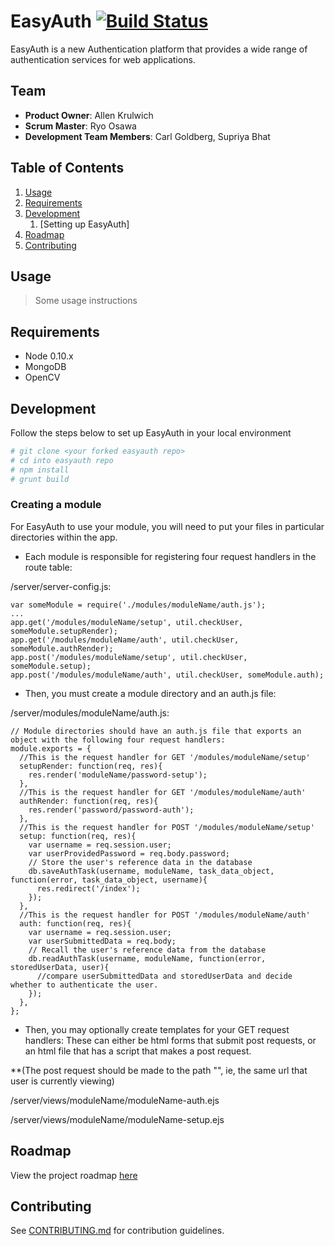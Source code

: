 # EasyAuth [![Build Status](https://travis-ci.org/mountain-device/easyauth.svg?branch=master)](https://travis-ci.org/mountain-device/easyauth)

EasyAuth is a new Authentication platform that provides a wide range of authentication services for web applications.

## Team

  - __Product Owner__: Allen Krulwich
  - __Scrum Master__: Ryo Osawa
  - __Development Team Members__: Carl Goldberg, Supriya Bhat

## Table of Contents

1. [Usage](#Usage)
2. [Requirements](#requirements)
3. [Development](#development)
    1. [Setting up EasyAuth]
4. [Roadmap](#roadmap)
5. [Contributing](#contributing)

## Usage

> Some usage instructions

## Requirements

- Node 0.10.x
- MongoDB
- OpenCV

## Development

Follow the steps below to set up EasyAuth in your local environment

```sh
# git clone <your forked easyauth repo>
# cd into easyauth repo
# npm install
# grunt build
```
### Creating a module ###

For EasyAuth to use your module, you will need to put your files in particular directories within the app. 

* Each module is responsible for registering four request handlers in the route table:

/server/server-config.js:
````
var someModule = require('./modules/moduleName/auth.js');
...
app.get('/modules/moduleName/setup', util.checkUser, someModule.setupRender);
app.get('/modules/moduleName/auth', util.checkUser, someModule.authRender);
app.post('/modules/moduleName/setup', util.checkUser, someModule.setup);
app.post('/modules/moduleName/auth', util.checkUser, someModule.auth);
````
* Then, you must create a module directory and an auth.js file:

/server/modules/moduleName/auth.js:
````
// Module directories should have an auth.js file that exports an object with the following four request handlers:
module.exports = {
  //This is the request handler for GET '/modules/moduleName/setup'
  setupRender: function(req, res){
    res.render('moduleName/password-setup');
  },
  //This is the request handler for GET '/modules/moduleName/auth'
  authRender: function(req, res){
    res.render('password/password-auth');
  },
  //This is the request handler for POST '/modules/moduleName/setup'
  setup: function(req, res){
    var username = req.session.user;
    var userProvidedPassword = req.body.password;
    // Store the user's reference data in the database
    db.saveAuthTask(username, moduleName, task_data_object, function(error, task_data_object, username){
      res.redirect('/index');
    });
  },
  //This is the request handler for POST '/modules/moduleName/auth'
  auth: function(req, res){
    var username = req.session.user;
    var userSubmittedData = req.body;
    // Recall the user's reference data from the database
    db.readAuthTask(username, moduleName, function(error, storedUserData, user){
      //compare userSubmittedData and storedUserData and decide whether to authenticate the user. 
    });
  },
};

````
* Then, you may optionally create templates for your GET request handlers:
These can either be html forms that submit post requests, or an html file that has a script that makes a post request. 

**(The post request should be made to the path "", ie, the same url that user is currently viewing)

/server/views/moduleName/moduleName-auth.ejs

/server/views/moduleName/moduleName-setup.ejs

## Roadmap

View the project roadmap [here](https://waffle.io/mountain-device/easyauth)


## Contributing

See [CONTRIBUTING.md](CONTRIBUTING.md) for contribution guidelines.
